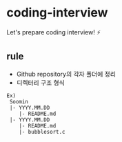 # coding-interview
Let's prepare coding interview! :zap:

## rule
- Github repository의 각자 폴더에 정리
- 디렉터리 구조 형식

```
Ex)
 Soomin
 |- YYYY.MM.DD
    |- README.md
 |- YYYY.MM.DD
    |- README.md
    |- bubblesort.c
```
